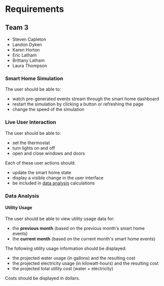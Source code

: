 # Requirements

## Team 3

- Steven Capleton
- Landon Dyken
- Karen Horton
- Eric Latham
- Brittany Latham
- Laura Thompson

### Smart Home Simulation

The user should be able to:

- watch pre-generated events stream through the smart home dashboard
- restart the simulation by clicking a button or refreshing the page
- change the speed of the simulation

### Live User Interaction

The user should be able to:

- set the thermostat
- turn lights on and off
- open and close windows and doors

Each of these user actions should:

- update the smart home state
- display a visible change in the user interface
- be included in [data analysis](#data-analysis) calculations

### Data Analysis

#### Utility Usage

The user should be able to view utility usage data for:

- the **previous month** (based on the previous month's smart home events)
- the **current month** (based on the current month's smart home events)

The following utility usage information should be displayed:

- the projected water usage (in gallons) and the resulting cost
- the projected electricity usage (in kilowatt-hours) and the resulting cost
- the projected total utility cost (water + electricity)

Costs should be displayed in dollars.
